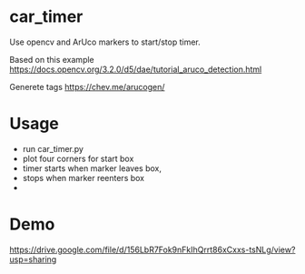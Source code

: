 # car_timer

Use opencv and ArUco markers to start/stop timer. 

Based on this example https://docs.opencv.org/3.2.0/d5/dae/tutorial_aruco_detection.html

Generete tags https://chev.me/arucogen/

# Usage

 * run car_timer.py
 * plot four corners for start box
 * timer starts when marker leaves box,
 * stops when marker reenters box
 * 

# Demo
https://drive.google.com/file/d/156LbR7Fok9nFkIhQrrt86xCxxs-tsNLg/view?usp=sharing

